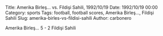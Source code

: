 Title: Amerika Birleş… vs. Fildişi Sahili, 1992/10/19
Date: 1992/10/19 00:00
Category: sports
Tags: football, football scores, Amerika Birleş…, Fildişi Sahili
Slug: amerika-birles-vs-fildisi-sahili
Author: carbonero


Amerika Birleş… 5 - 2 Fildişi Sahili
